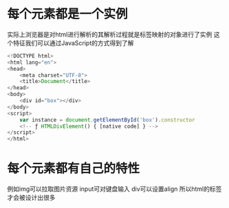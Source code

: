 # 每个元素都是一个实例
实际上浏览器是对html进行解析的其解析过程就是标签映射的对象进行了实例
这个特征我们可以通过JavaScript的方式得到了解

``` javascript
<!DOCTYPE html>
<html lang="en">
<head>
	<meta charset="UTF-8">
	<title>Document</title>
</head>
<body>
	<div id="box"></div>
</body>
<script>
	var instance = document.getElementById('box').constructor
	<!-- ƒ HTMLDivElement() { [native code] } -->
</script>
</html>
```

# 每个元素都有自己的特性
例如img可以拉取图片资源
input可对键盘输入
div可以设置align
所以html的标签才会被设计出很多